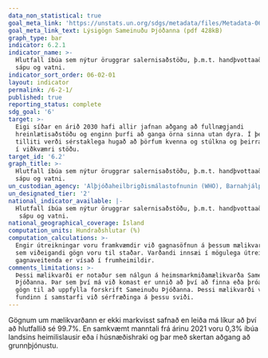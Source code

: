 ```yaml
---
data_non_statistical: true
goal_meta_link: 'https://unstats.un.org/sdgs/metadata/files/Metadata-06-02-01.pdf'
goal_meta_link_text: Lýsigögn Sameinuðu Þjóðanna (pdf 428kB)
graph_type: bar
indicator: 6.2.1
indicator_name: >-
  Hlutfall íbúa sem nýtur öruggrar salernisaðstöðu, þ.m.t. handþvottaaðstöðu með
  sápu og vatni.
indicator_sort_order: 06-02-01
layout: indicator
permalink: /6-2-1/
published: true
reporting_status: complete
sdg_goal: '6'
target: >-
  Eigi síðar en árið 2030 hafi allir jafnan aðgang að fullnægjandi
  hreinlætisaðstöðu og enginn þurfi að ganga örna sinna utan dyra. Í þessu
  tilliti verði sérstaklega hugað að þörfum kvenna og stúlkna og þeirra sem eru
  í viðkvæmri stöðu.
target_id: '6.2'
graph_title: >-
  Hlutfall íbúa sem nýtur öruggrar salernisaðstöðu, þ.m.t. handþvottaaðstöðu með
  sápu og vatni.
un_custodian_agency: 'Alþjóðaheilbrigðismálastofnunin (WHO), Barnahjálp Sameinuðu Þjóðanna (UNICEF)'
un_designated_tier: '2'
national_indicator_available: |-
  Hlutfall íbúa sem nýtur öruggrar salernisaðstöðu, þ.m.t. handþvottaaðstöðu með
   sápu og vatni.
national_geographical_coverage: Ísland
computation_units: Hundraðshlutar (%)
computation_calculations: >-
  Engir útreikningar voru framkvæmdir við gagnasöfnun á þessum mælikvarða þar
  sem viðeigandi gögn voru til staðar. Varðandi innsæi í mögulega útreikninga
  gagnaveitenda er vísað í frumheimildir. 
comments_limitations: >-
  Þessi mælikvarði er notaður sem nálgun á heimsmarkmiðamælikvarða Sameinuðu
  Þjóðanna. Þar sem því má við komast er unnið að því að finna eða þróa íslensk
  gögn til að uppfylla forskrift Sameinuðu Þjóðanna. Þessi mælikvarði var
  fundinn í samstarfi við sérfræðinga á þessu sviði.
---
```


Gögnum um mælikvarðann er ekki markvisst safnað en leiða má líkur að því að hlutfallið sé 99.7%. En samkvæmt manntali frá árinu 2021 voru 0,3% íbúa landsins heimilislausir eða í húsnæðishraki og þar með skertan aðgang að grunnþjónustu.
